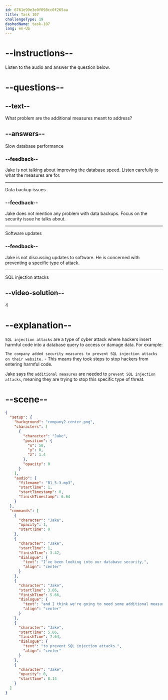 ```yaml
---
id: 6761e99e3e0f098cc0f265aa
title: Task 107
challengeType: 19
dashedName: task-107
lang: en-US
---
```

<!-- (audio) Jake: I've been looking into our database security, and I think we're going to need some additional measures to prevent SQL injection attacks. -->

# --instructions--

Listen to the audio and answer the question below.

# --questions--

## --text--

What problem are the additional measures meant to address?

## --answers--

Slow database performance

### --feedback--

Jake is not talking about improving the database speed. Listen carefully to what the measures are for.

---

Data backup issues

### --feedback--

Jake does not mention any problem with data backups. Focus on the security issue he talks about.

---

Software updates

### --feedback--

Jake is not discussing updates to software. He is concerned with preventing a specific type of attack.

---

SQL injection attacks

## --video-solution--

4

# --explanation--

`SQL injection attacks` are a type of cyber attack where hackers insert harmful code into a database query to access or damage data. For example:

`The company added security measures to prevent SQL injection attacks on their website.` - This means they took steps to stop hackers from entering harmful code.  

Jake says the `additional measures` are needed to `prevent SQL injection attacks`, meaning they are trying to stop this specific type of threat.

# --scene--

```json
{
  "setup": {
    "background": "company2-center.png",
    "characters": [
      {
        "character": "Jake",
        "position": {
          "x": 50,
          "y": 0,
          "z": 1.4
        },
        "opacity": 0
      }
    ],
    "audio": {
      "filename": "B1_5-3.mp3",
      "startTime": 1,
      "startTimestamp": 0,
      "finishTimestamp": 6.64
    }
  },
  "commands": [
    {
      "character": "Jake",
      "opacity": 1,
      "startTime": 0
    },
    {
      "character": "Jake",
      "startTime": 1,
      "finishTime": 3.42,
      "dialogue": {
        "text": "I've been looking into our database security,",
        "align": "center"
      }
    },
    {
      "character": "Jake",
      "startTime": 3.66,
      "finishTime": 5.66,
      "dialogue": {
        "text": "and I think we're going to need some additional measures",
        "align": "center"
      }
    },
    {
      "character": "Jake",
      "startTime": 5.66,
      "finishTime": 7.64,
      "dialogue": {
        "text": "to prevent SQL injection attacks.",
        "align": "center"
      }
    },
    {
      "character": "Jake",
      "opacity": 0,
      "startTime": 8.14
    }
  ]
}
```
